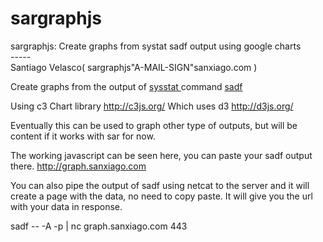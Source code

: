 # sargraphjs
sargraphjs: Create graphs from systat sadf output using google charts
<br>-----</br>
Santiago Velasco( sargraphjs"A-MAIL-SIGN"sanxiago.com )

Create graphs from the output of <a href="http://sebastien.godard.pagesperso-orange.fr/"> sysstat </a>
command <a href="http://sebastien.godard.pagesperso-orange.fr/man_sadf.html"> sadf </a>

Using c3 Chart library http://c3js.org/ 
Which uses d3 http://d3js.org/

Eventually this can be used to graph other type of outputs, but will be content if it works with sar for now.

The working javascript can be seen here, you can paste your sadf output there.
http://graph.sanxiago.com

You can also pipe the output of sadf using netcat to the server and it will create a page with the data, no need to copy paste. It will give you the url with your data in response.

sadf -- -A -p | nc graph.sanxiago.com 443

